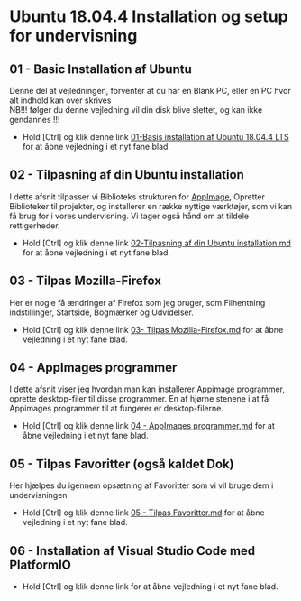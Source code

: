 # Ubuntu 18.04.4 Installation og setup for undervisning

## 01 - Basic Installation af Ubuntu
Denne del at vejledningen, forventer at du har en Blank PC, eller en PC hvor alt indhold kan over skrives   
NB!!! følger du denne vejledning vil din disk blive slettet, og kan ikke gendannes !!!
* Hold [Ctrl] og klik denne link [01-Basis installation af Ubuntu 18.04.4 LTS](https://github.com/mstedet/Ubuntu-18.04-Setup/blob/master/01-Basis%20installation%20af%20Ubuntu.md) for at åbne vejledning i et nyt fane blad.

## 02 - Tilpasning af din Ubuntu installation
I dette afsnit tilpasser vi Biblioteks strukturen for [AppImage](https://appimage.org/), Opretter Biblioteker til projekter, og installerer en række nyttige værktøjer, som vi kan få brug for i vores undervisning. Vi tager også hånd om at tildele rettigerheder.
* Hold [Ctrl] og klik denne link [02-Tilpasning af din Ubuntu installation.md](https://github.com/mstedet/Ubuntu-18.04-Setup/blob/master/02-Tilpasning%20af%20din%20Ubuntu%20installation.md) for at åbne vejledning i et nyt fane blad.

## 03 - Tilpas Mozilla-Firefox
Her er nogle få ændringer af Firefox som jeg bruger, som Filhentning indstillinger, Startside, Bogmærker og Udvidelser.
* Hold [Ctrl] og klik denne link [03- Tilpas Mozilla-Firefox.md](https://github.com/mstedet/Ubuntu-18.04-Setup/blob/master/03-%20Tilpas%20Mozilla-Firefox.md) for at åbne vejledning i et nyt fane blad.

## 04 - AppImages programmer
I dette afsnit viser jeg hvordan man kan installerer Appimage programmer, oprette desktop-filer til disse programmer. En af hjørne stenene i at få Appimages programmer til at fungerer er desktop-filerne. 
* Hold [Ctrl] og klik denne link [04 - AppImages programmer.md](https://github.com/mstedet/Ubuntu-18.04-Setup/blob/master/04%20-%20AppImages%20programmer.md) for at åbne vejledning i et nyt fane blad.

## 05 - Tilpas Favoritter (også kaldet Dok)
Her hjælpes du igennem opsætning af Favoritter som vi vil bruge dem i undervisningen
* Hold [Ctrl] og klik denne link [05 - Tilpas Favoritter.md](https://github.com/mstedet/Ubuntu-18.04-Setup/blob/master/05%20-%20Tilpas%20Favoritter.md) for at åbne vejledning i et nyt fane blad.

## 06 - Installation af Visual Studio Code med PlatformIO 
* Hold [Ctrl] og klik denne link []() for at åbne vejledning i et nyt fane blad.

